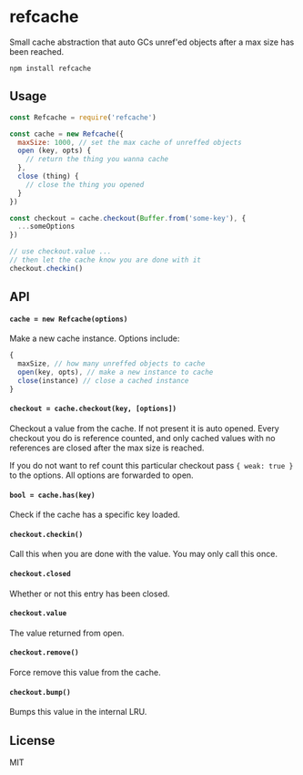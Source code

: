 # refcache

Small cache abstraction that auto GCs unref'ed objects after a max size has
been reached.

```
npm install refcache
```

## Usage

``` js
const Refcache = require('refcache')

const cache = new Refcache({
  maxSize: 1000, // set the max cache of unreffed objects
  open (key, opts) {
    // return the thing you wanna cache
  },
  close (thing) {
    // close the thing you opened
  }
})

const checkout = cache.checkout(Buffer.from('some-key'), {
  ...someOptions
})

// use checkout.value ...
// then let the cache know you are done with it
checkout.checkin()
```

## API

#### `cache = new Refcache(options)`

Make a new cache instance. Options include:

```js
{
  maxSize, // how many unreffed objects to cache
  open(key, opts), // make a new instance to cache
  close(instance) // close a cached instance
}
```

#### `checkout = cache.checkout(key, [options])`

Checkout a value from the cache. If not present it is auto opened.
Every checkout you do is reference counted, and only cached values
with no references are closed after the max size is reached.

If you do not want to ref count this particular checkout pass `{ weak: true }`
to the options. All options are forwarded to open.

#### `bool = cache.has(key)`

Check if the cache has a specific key loaded.

#### `checkout.checkin()`

Call this when you are done with the value.
You may only call this once.

#### `checkout.closed`

Whether or not this entry has been closed.

#### `checkout.value`

The value returned from open.

#### `checkout.remove()`

Force remove this value from the cache.

#### `checkout.bump()`

Bumps this value in the internal LRU.

## License

MIT
